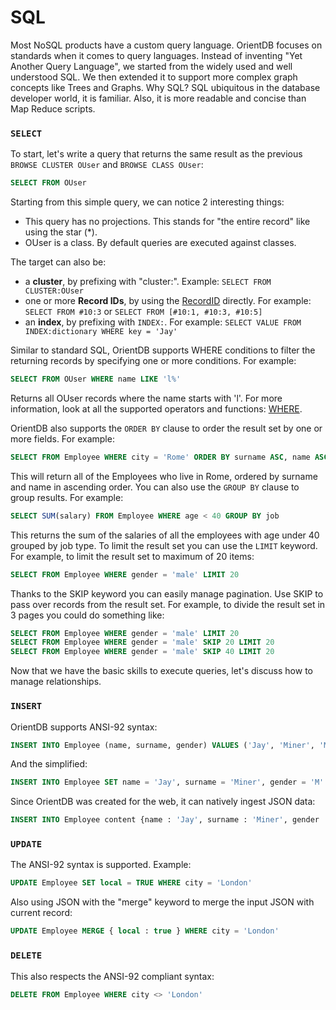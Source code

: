 # SQL

Most NoSQL products have a custom query language. OrientDB focuses on standards when it comes to query languages. Instead of inventing "Yet Another Query Language", we started from the widely used and well understood SQL. We then extended it to support more complex graph concepts like Trees and Graphs. Why SQL? SQL ubiquitous in the database developer world, it is familiar. Also, it is more readable and concise than Map Reduce scripts.

### `SELECT`

To start, let's write a query that returns the same result as the previous `BROWSE CLUSTER OUser` and `BROWSE CLASS OUser`:

```sql
SELECT FROM OUser
```

Starting from this simple query, we can notice 2 interesting things:

- This query has no projections. This stands for "the entire record" like using the star (*).
- OUser is a class. By default queries are executed against classes.

The target can also be:

- a **cluster**, by prefixing with "cluster:". Example: `SELECT FROM CLUSTER:OUser`
- one or more **Record IDs**, by using the [RecordID](Concepts.md#recordId) directly. For example: `SELECT FROM #10:3` or `SELECT FROM [#10:1, #10:3, #10:5]`
- an **index**, by prefixing with `INDEX:`. For example: `SELECT VALUE FROM INDEX:dictionary WHERE key = 'Jay'`

Similar to standard SQL, OrientDB supports WHERE conditions to filter the returning records by specifying one or more conditions. For example:

```sql
SELECT FROM OUser WHERE name LIKE 'l%'
```

Returns all OUser records where the name starts with 'l'. For more information, look at all the supported operators and functions: [WHERE](SQL-Where.md).

OrientDB also supports the `ORDER BY` clause to order the result set by one or more fields. For example:

```sql
SELECT FROM Employee WHERE city = 'Rome' ORDER BY surname ASC, name ASC
```

This will return all of the Employees who live in Rome, ordered by surname and name in ascending order. You can also use the `GROUP BY` clause to group results. For example:

```sql
SELECT SUM(salary) FROM Employee WHERE age < 40 GROUP BY job
```

This returns the sum of the salaries of all the employees with age under 40 grouped by job type. To limit the result set you can use the `LIMIT` keyword. For example, to limit the result set to maximum of 20 items:

```sql
SELECT FROM Employee WHERE gender = 'male' LIMIT 20
```

Thanks to the SKIP keyword you can easily manage pagination. Use SKIP to pass over records from the result set. For example, to divide the result set in 3 pages you could do something like:

```sql
SELECT FROM Employee WHERE gender = 'male' LIMIT 20
SELECT FROM Employee WHERE gender = 'male' SKIP 20 LIMIT 20
SELECT FROM Employee WHERE gender = 'male' SKIP 40 LIMIT 20
```

Now that we have the basic skills to execute queries, let's discuss how to manage relationships.


### `INSERT`

OrientDB supports ANSI-92 syntax:

```sql
INSERT INTO Employee (name, surname, gender) VALUES ('Jay', 'Miner', 'M')
```

And the simplified:
```sql
INSERT INTO Employee SET name = 'Jay', surname = 'Miner', gender = 'M'
```

Since OrientDB was created for the web, it can natively ingest JSON data:

```sql
INSERT INTO Employee content {name : 'Jay', surname : 'Miner', gender : 'M'}
```

### `UPDATE`

The ANSI-92 syntax is supported. Example:

```sql
UPDATE Employee SET local = TRUE WHERE city = 'London'
```

Also using JSON with the "merge" keyword to merge the input JSON with current record:

```sql
UPDATE Employee MERGE { local : true } WHERE city = 'London'
```


### `DELETE`

This also respects the ANSI-92 compliant syntax:

```sql
DELETE FROM Employee WHERE city <> 'London'
```

